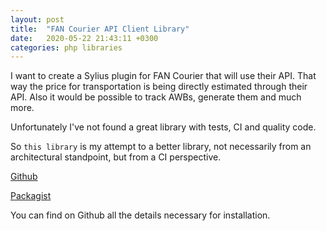 ```yaml
---
layout: post
title:  "FAN Courier API Client Library"
date:   2020-05-22 21:43:11 +0300
categories: php libraries
---
```

I want to create a Sylius plugin for FAN Courier that will use their API.
That way the price for transportation is being directly estimated through their API. Also it would be possible to track
AWBs, generate them and much more.

Unfortunately I've not found a great library with tests, CI and quality code.

So `this library` is my attempt to a better library, not necessarily from an architectural standpoint, but from a CI perspective.

[Github](https://github.com/infifni/fan-courier-api-client)

[Packagist](https://packagist.org/packages/infifni/fan-courier-api-client)

You can find on Github all the details necessary for installation.
